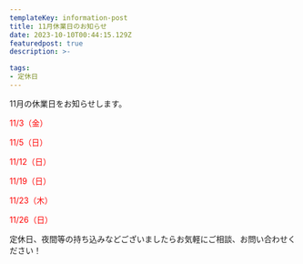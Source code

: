 ```yaml
---
templateKey: information-post
title: 11月休業日のお知らせ
date: 2023-10-10T00:44:15.129Z
featuredpost: true
description: >-

tags:
- 定休日
---
```


11月の休業日をお知らせします。

<span style="color: red;">11/3（金）</span>

<span style="color: red;">11/5（日）</span>

<span style="color: red;">11/12（日）</span>

<span style="color: red;">11/19（日）</span>

<span style="color: red;">11/23（木）</span>

<span style="color: red;">11/26（日）</span>



定休日、夜間等の持ち込みなどございましたらお気軽にご相談、お問い合わせください！

